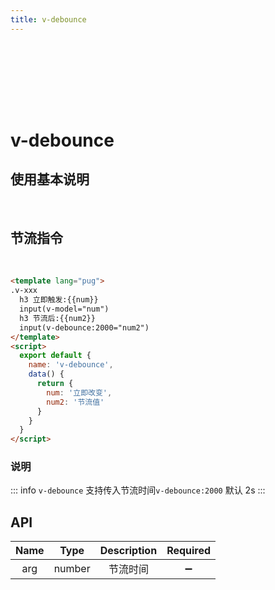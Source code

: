 ```yaml
---
title: v-debounce
---
```


<div style="width:100%;height:100px;"></div>
<Block >

<h1 v-copy="`v-debounce`" title="点击复制指令">v-debounce</h1>
<h2>使用基本说明</h2>

</Block>
 </br>

<Block>

## 节流指令

<v-debounce/>
</br>
<Example>

```html
<template lang="pug">
.v-xxx
  h3 立即触发:{{num}}
  input(v-model="num")
  h3 节流后:{{num2}}
  input(v-debounce:2000="num2")
</template>
<script>
  export default {
    name: 'v-debounce',
    data() {
      return {
        num: '立即改变',
        num2: '节流值'
      }
    }
  }
</script>
```

</Example>

</Block>

<div>

### 说明

::: info
`v-debounce` 支持传入节流时间`v-debounce:2000` 默认 2s
:::

## API

| Name |  Type  | Description |      Required      |
| :--: | :----: | :---------: | :----------------: |
| arg  | number |  节流时间   | :heavy_minus_sign: |

</div>
